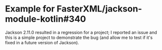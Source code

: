 # Example for FasterXML/jackson-module-kotlin#340

Jackson 2.11.0 resulted in a regression for a project; I reported an issue and this is a
simple project to demonstrate the bug (and allow me to test if it's fixed in a
future version of Jackson).
